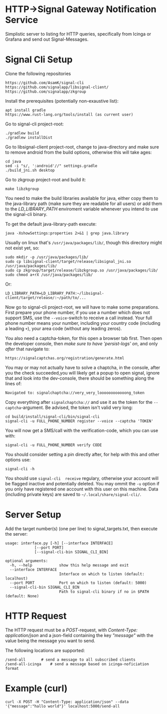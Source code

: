 # HTTP->Signal Gateway Notification Service
Simplistic server to listing for HTTP queries, specifically from Icinga or Grafana and send out Signal-Messages.

# Signal Cli Setup
Clone the following repositories

	https://github.com/AsamK/signal-cli
	https://github.com/signalapp/libsignal-client/
	https://github.com/signalapp/zkgroup

Install the prerequisites (potentially non-exaustive list):

	apt install gradle
	https://www.rust-lang.org/tools/install (as current user)

Go to signal-cli project-root:

	./gradlew build
	./gradlew installDist

Go to libsignal-client project-root, change to java-directory and make sure to remove android from the build options, otherwise this will take ages:

	cd java
	sed -i "s/, ':android'//" settings.gradle 
	./build_jni.sh desktop

Go to zkgroup project-root and build it:

	make libzkgroup

You need to make the build libraries available for java, either copy them to the java-library path (make sure they are readable for all users) or add them to the *LD\_LIBRARY\_PATH* enviroment variable whenever you intend to use the signal-cli binary.

To get the default java-library-path execute:

	java -XshowSettings:properties 2>&1 | grep java.library

Usually on linux that's `/usr/java/packages/lib/`, though this directory might not exist yet, so:

	sudo mkdir -p /usr/java/packages/lib/
	sudo cp libsignal-client/target/release/libsignal_jni.so /usr/java/packages/lib/
	sudo cp zkgroup/target/release/libzkgroup.so /usr/java/packages/lib/
	sudo chmod a+rX /usr/java/packages/lib/

Or:

	LD_LIBRARY_PATH=LD_LIBRARY_PATH:~/libsignal-client/target/release/:~/path/to/...

Now go to signal-cli project-root, we will have to make some preparations. First prepare your phone number, if you use a number which does not support SMS, use the `--voice`-switch to receive a call instead. Your full phone number means your number, including your country code (including a leading `+`), your area code (without any leading zeros).

You also need a captcha-token, for this open a browser tab first. Then open the developer console, then *make sure to have 'persist-logs' on*, and only *after* that navigate to:

	https://signalcaptchas.org/registration/generate.html

You may or may not actually have to solve a chaptcha, in the console, after you the check succeeded,you will likely get a popup to open signal, ignore that and look into the dev-console, there should be something along the lines of:

	Navigated to: signalchaptcha://very_very_loooooooooooong_token

Copy everything after `signalchaptcha://` and use it as the token for the `--captcha`-argument. Be advised, the token isn't valid very long:

	cd build/install/signal-cli/bin/signal-cli
	signal-cli -u FULL_PHONE_NUMBER register --voice --captcha 'TOKEN'

You will now get a SMS/call with the verification-code, which you can use with:

	signal-cli -u FULL_PHONE_NUMBER verify CODE

You should consider setting a pin directly after, for help with this and other options use:

	signal-cli -h

You should use `signal-cli  receive` regulary, otherwise your account will be flagged inactive and potentially deleted. You may ommit the `-u` option if you only have registered one account with this user on this machine. Data (including private keys) are saved to `~/.local/share/signal-cli/`.

# Server Setup  
Add the target number(s) (one per line) to signal\_targets.txt, then execute the server:


	usage: interface.py [-h] [--interface INTERFACE] 
				 [--port PORT]
				 [--signal-cli-bin SIGNAL_CLI_BIN]
	
	optional arguments:
	  -h, --help            show this help message and exit
	  --interface INTERFACE
	                        Interface on which to listen (default: localhost)
	  --port PORT           Port on which to listen (default: 5000)
	  --signal-cli-bin SIGNAL_CLI_BIN
	                        Path to signal-cli binary if no in $PATH (default: None)

# HTTP Request
The HTTP request must be a *POST*-request, with *Content-Type: application/json* and a json-field containing the key *"message"* with the value being the message you want to send.

The following locations are supported:

    /send-all   	# send a message to all subscribed clients
    /send-all-icinga 	# send a message based on icinga-noficiation format

# Example (curl)

    curl -X POST -H "Content-Type: application/json" --data '{"message":"hallo world"}' localhost:5000/send-all


